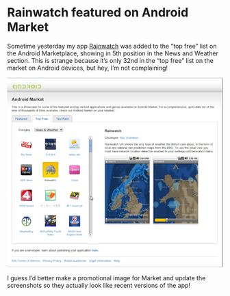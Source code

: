 # Rainwatch featured on Android Market

Sometime yesterday my app [Rainwatch](/dev/java/rainwatch) was added to the
“top free” list on the Android Marketplace, showing in 5th position in the News
and Weather section. This is strange because it’s only 32nd in the “top free”
list on the market on Android devices, but hey, I’m not complaining!

![featured](top-free.webp)

I guess I’d better make a promotional image for Market and update the
screenshots so they actually look like recent versions of the app!
